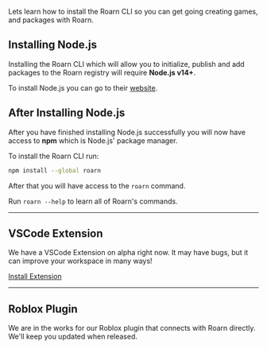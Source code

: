 Lets learn how to install the Roarn CLI so you can get going creating games, and packages with Roarn.

## Installing Node.js

Installing the Roarn CLI which will allow you to initialize, publish and add packages to the Roarn registry will require **Node.js v14+**.

To install Node.js you can go to their [website](https://nodejs.org/en/).

## After Installing Node.js

After you have finished installing Node.js successfully you will now have access to **npm** which is Node.js' package manager.

To install the Roarn CLI run:

```bash
npm install --global roarn
```

After that you will have access to the `roarn` command.

Run `roarn --help` to learn all of Roarn's commands.

<hr>

## VSCode Extension

We have a VSCode Extension on alpha right now. It may have bugs, but it can improve your workspace in many ways!

[Install Extension](https://marketplace.visualstudio.com/items?itemName=imacodr.roarn)

<hr>

## Roblox Plugin

We are in the works for our Roblox plugin that connects with Roarn directly. We'll keep you updated when released.
